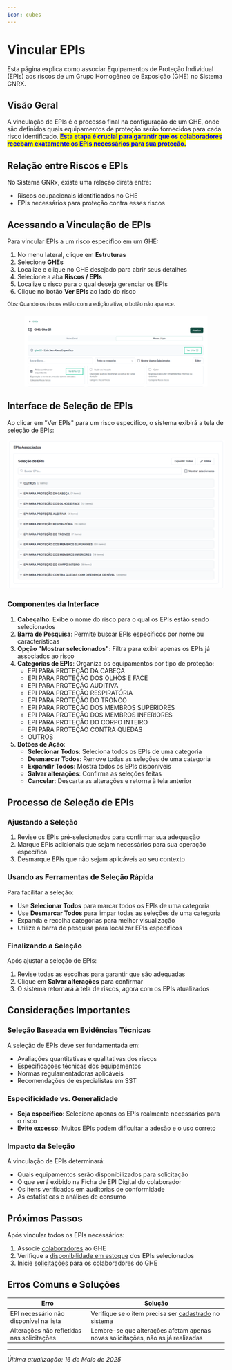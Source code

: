 ```yaml
---
icon: cubes
---
```


# Vincular EPIs

Esta página explica como associar Equipamentos de Proteção Individual (EPIs) aos riscos de um Grupo Homogêneo de Exposição (GHE) no Sistema GNRX.

## Visão Geral

A vinculação de EPIs é o processo final na configuração de um GHE, onde são definidos quais equipamentos de proteção serão fornecidos para cada risco identificado. <mark style="color:blue;">**Esta etapa é crucial para garantir que os colaboradores recebam exatamente os EPIs necessários para sua proteção.**</mark>

## Relação entre Riscos e EPIs

No Sistema GNRx, existe uma relação direta entre:

* Riscos ocupacionais identificados no GHE
* EPIs necessários para proteção contra esses riscos

## Acessando a Vinculação de EPIs

Para vincular EPIs a um risco específico em um GHE:

1. No menu lateral, clique em **Estruturas**
2. Selecione **GHEs**
3. Localize e clique no GHE desejado para abrir seus detalhes
4. Selecione a aba **Riscos / EPIs**
5. Localize o risco para o qual deseja gerenciar os EPIs
6. Clique no botão **Ver EPIs** ao lado do risco

<sup>Obs: Quando os riscos estão com a edição ativa, o botão não aparece.</sup>

<figure><img src="../../.gitbook/assets/image (32) (1).png" alt=""><figcaption></figcaption></figure>

## Interface de Seleção de EPIs

Ao clicar em "Ver EPIs" para um risco específico, o sistema exibirá a tela de seleção de EPIs:

![Interface de Seleção de EPIs](<../../.gitbook/assets/image (33) (1).png>)

### Componentes da Interface

1. **Cabeçalho**: Exibe o nome do risco para o qual os EPIs estão sendo selecionados
2. **Barra de Pesquisa**: Permite buscar EPIs específicos por nome ou características
3. **Opção "Mostrar selecionados"**: Filtra para exibir apenas os EPIs já associados ao risco
4. **Categorias de EPIs**: Organiza os equipamentos por tipo de proteção:
   * EPI PARA PROTEÇÃO DA CABEÇA
   * EPI PARA PROTEÇÃO DOS OLHOS E FACE
   * EPI PARA PROTEÇÃO AUDITIVA
   * EPI PARA PROTEÇÃO RESPIRATÓRIA
   * EPI PARA PROTEÇÃO DO TRONCO
   * EPI PARA PROTEÇÃO DOS MEMBROS SUPERIORES
   * EPI PARA PROTEÇÃO DOS MEMBROS INFERIORES
   * EPI PARA PROTEÇÃO DO CORPO INTEIRO
   * EPI PARA PROTEÇÃO CONTRA QUEDAS
   * OUTROS
5. **Botões de Ação**:
   * **Selecionar Todos**: Seleciona todos os EPIs de uma categoria
   * **Desmarcar Todos**: Remove todas as seleções de uma categoria
   * **Expandir Todos**: Mostra todos os EPIs disponíveis
   * **Salvar alterações**: Confirma as seleções feitas
   * **Cancelar**: Descarta as alterações e retorna à tela anterior

## Processo de Seleção de EPIs

### Ajustando a Seleção

1. Revise os EPIs pré-selecionados para confirmar sua adequação
2. Marque EPIs adicionais que sejam necessários para sua operação específica
3. Desmarque EPIs que não sejam aplicáveis ao seu contexto

### Usando as Ferramentas de Seleção Rápida

Para facilitar a seleção:

* Use **Selecionar Todos** para marcar todos os EPIs de uma categoria
* Use **Desmarcar Todos** para limpar todas as seleções de uma categoria
* Expanda e recolha categorias para melhor visualização
* Utilize a barra de pesquisa para localizar EPIs específicos

### Finalizando a Seleção

Após ajustar a seleção de EPIs:

1. Revise todas as escolhas para garantir que são adequadas
2. Clique em **Salvar alterações** para confirmar
3. O sistema retornará à tela de riscos, agora com os EPIs atualizados

## Considerações Importantes

### Seleção Baseada em Evidências Técnicas

A seleção de EPIs deve ser fundamentada em:

* Avaliações quantitativas e qualitativas dos riscos
* Especificações técnicas dos equipamentos
* Normas regulamentadoras aplicáveis
* Recomendações de especialistas em SST

### Especificidade vs. Generalidade

* **Seja específico**: Selecione apenas os EPIs realmente necessários para o risco
* **Evite excesso**: Muitos EPIs podem dificultar a adesão e o uso correto

### Impacto da Seleção

A vinculação de EPIs determinará:

* Quais equipamentos serão disponibilizados para solicitação
* O que será exibido na Ficha de EPI Digital do colaborador
* Os itens verificados em auditorias de conformidade
* As estatísticas e análises de consumo

## Próximos Passos

Após vincular todos os EPIs necessários:

1. Associe [colaboradores](../colaboradores/) ao GHE
2. Verifique a [disponibilidade em estoque](../../gestao-estoque/relatorios/estoque-atual.md) dos EPIs selecionados
3. Inicie [solicitações](../../solicitacoes/criar-solicitacao/nova-solicitacao.md) para os colaboradores do GHE

## Erros Comuns e Soluções

| Erro                                       | Solução                                                                                                  |
| ------------------------------------------ | -------------------------------------------------------------------------------------------------------- |
| EPI necessário não disponível na lista     | Verifique se o item precisa ser [cadastrado](../../gestao-estoque/itens/criar-item-com-ca.md) no sistema |
| Alterações não refletidas nas solicitações | Lembre-se que alterações afetam apenas novas solicitações, não as já realizadas                          |

***

_Última atualização: 16 de Maio de 2025_

